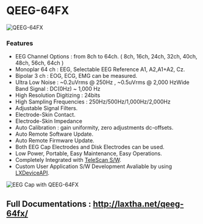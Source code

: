 # QEEG-64FX

![QEEG-64FX](http://laxtha.net/wp-content/uploads/2017/03/Featured_QEEG-64FX_600x600.jpg)
### Features
- EEG Channel Options : from 8ch to 64ch. ( 8ch, 16ch, 24ch, 32ch, 40ch, 48ch, 56ch, 64ch )
- Monoplar 64 ch : EEG, Selectable EEG Reference A1, A2,A1+A2, Cz.
- Bipolar 3 ch : EOG, ECG, EMG can be measured.
- Ultra Low Noise : ~0.2uVrms @ 250Hz , ~0.5uVrms @ 2,000 HzWide Band Signal : DC(0Hz) ~ 1,000 Hz
- High Resolution Digitizing : 24bits
- High Sampling Frequencies : 250Hz/500Hz/1,000Hz/2,000Hz
- Adjustable Signal Filters.
- Electrode-Skin Contact.
- Electrode-Skin Impedance
- Auto Calibration : gain uniformity, zero adjustments dc-offsets.
- Auto Remote Software Update.
- Auto Remote Firmware Update.
- Both EEG Cap Electrodes and Disk Electrodes can be used.
- Low Power, Portable, Easy Maintenance, Easy Operations.
- Completely Integrated with [TeleScan S/W](http://laxtha.net/telescan "TeleScan All About.").  
- Custom User Application S/W Development Avaliable by using [LXDeviceAPI](https://github.com/LAXTHA/LXDeviceAPI "LXDeviceAPI GitHub"). 


![EEG Cap with QEEG-64FX](http://laxtha.net/wp-content/uploads/2018/01/EEGCap_QEEG-64FX_Connection_780x780.png)

## Full Documentations : http://laxtha.net/qeeg-64fx/
